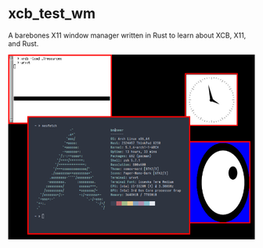 # xcb_test_wm
A barebones X11 window manager written in Rust to learn about XCB, X11, and Rust.

![In action in Xephyr](./wm.png)
